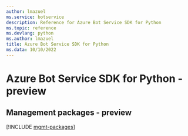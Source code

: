 ```yaml
---
author: lmazuel
ms.service: botservice
description: Reference for Azure Bot Service SDK for Python
ms.topic: reference
ms.devlang: python
ms.author: lmazuel
title: Azure Bot Service SDK for Python
ms.data: 10/10/2022
---
```

# Azure Bot Service SDK for Python - preview

## Management packages - preview
[!INCLUDE [mgmt-packages](bot-service-mgmt-index.md)]